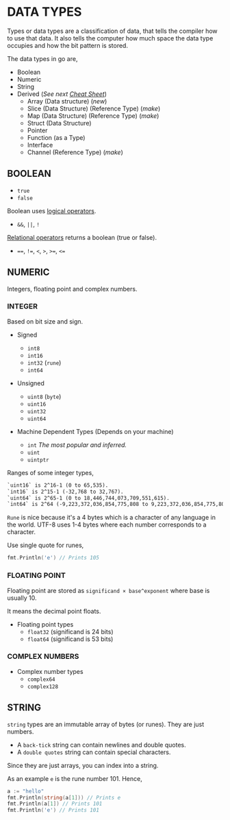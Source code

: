 # DATA TYPES

Types or data types are a classification of data,
that tells the compiler how to use that data.
It also tells the computer how much space the data type
occupies and how the bit pattern is stored.

The data types in go are,

* Boolean
* Numeric
* String
* Derived (_See next [Cheat Sheet](https://github.com/JeffDeCola/my-cheat-sheets/tree/master/software/development/languages/go-cheat-sheet/derived-data-types.md)_)
  * Array (Data structure) (_new_)
  * Slice (Data Structure) (Reference Type) (_make_)
  * Map (Data Structure) (Reference Type) (_make_)
  * Struct (Data Structure)
  * Pointer 
  * Function (as a Type)
  * Interface 
  * Channel (Reference Type) (_make_)

## BOOLEAN

* `true`
* `false`

Boolean uses [logical operators](https://github.com/JeffDeCola/my-cheat-sheets/tree/master/software/development/languages/go-cheat-sheet/operators.md#logical-boolean).

* `&&`, `||`, `!`

[Relational operators](https://github.com/JeffDeCola/my-cheat-sheets/tree/master/software/development/languages/go-cheat-sheet/operators.md#relational-compare)
returns a boolean (true or false).

* `==`, `!=`, `<`, `>`, `>=`, `<=`

## NUMERIC

Integers, floating point and complex numbers.

### INTEGER

Based on bit size and sign.

* Signed
  * `int8`
  * `int16`
  * `int32` (`rune`)
  * `int64`

* Unsigned
  * `uint8` (`byte`)
  * `uint16`
  * `uint32`
  * `uint64`

* Machine Dependent Types (Depends on your machine)
  * `int` _The most popular and inferred._
  * `uint`
  * `uintptr`

Ranges of some integer types,

```txt
`uint16` is 2^16-1 (0 to 65,535).
`int16` is 2^15-1 (-32,768 to 32,767).
`uint64` is 2^65-1 (0 to 18,446,744,073,709,551,615).
`int64` is 2^64 (-9,223,372,036,854,775,808 to 9,223,372,036,854,775,807).
```

`Rune` is nice because it's a 4 bytes which is a character
of any language in the world.  UTF-8 uses 1-4 bytes where each number corresponds
to a character.

Use single quote for runes,

```go
fmt.Println('e') // Prints 105
```

### FLOATING POINT

Floating point are stored as `significand × base^exponent`
where base is usually 10.

It means the decimal point floats.

* Floating point types
  * `float32` (significand is 24 bits)
  * `float64` (significand is 53 bits)

### COMPLEX NUMBERS

* Complex number types
  * `complex64`
  * `complex128`

## STRING

`string` types are an immutable array of bytes (or runes).
They are just numbers.

* A `back-tick` string can contain newlines and double quotes.
* A `double quotes` string can contain special characters.

Since they are just arrays, you can index into a string.

As an example `e` is the rune number 101. Hence,

```go
a := "hello"
fmt.Println(string(a[1])) // Prints e
fmt.Println(a[1]) // Prints 101
fmt.Println('e') // Prints 101
```
